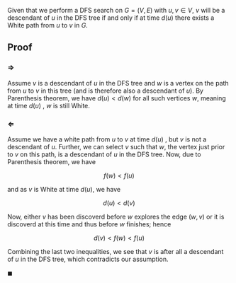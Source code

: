 Given that we perform a DFS search on $G=(V,E)$ with $u,v \in V$, $v$ will be a descendant of $u$ in the DFS tree if and only if at time $d(u)$ there exists a White path from $u$ to $v$ in $G$.

## Proof

### $\Rightarrow$
Assume $v$ is a descendant of $u$ in the DFS tree and $w$ is a vertex on the path from $u$ to $v$ in this tree (and is therefore also a descendant of
$u$). By Parenthesis theorem, we have $d (u) \lt d (w)$ for all such vertices $w$, meaning at time $d (u)$ , $w$ is still White.

### $\Leftarrow$
Assume we have a white path from $u$ to $v$ at time $d (u)$ , but $v$ is not a descendant of $u$. Further, we can select $v$ such that $w$, the vertex just prior to $v$ on this path, is a descendant of $u$ in the DFS tree. Now, due to Parenthesis theorem, we have 

$$f(w) \lt f(u)$$

and as $v$ is White at time $d(u)$, we have

$$d(u) \lt d(v)$$

Now, either $v$ has been discoverd before $w$ explores the edge $(w,v)$ or it is discoverd at this time and thus before $w$ finishes; hence

$$d(v) \lt f(w) \lt f(u)$$

Combining the last two inequalities, we see that $v$ is after all a descendant of $u$ in the DFS tree, which contradicts our assumption.

$\blacksquare$